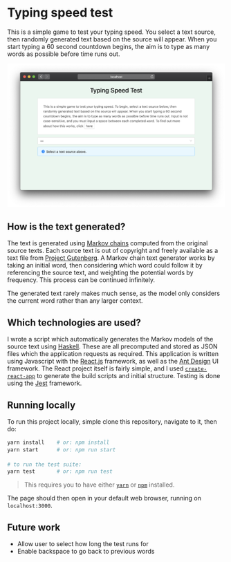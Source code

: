 # Typing speed test

This is a simple game to test your typing speed. You select a text
source, then randomly generated text based on the source will
appear. When you start typing a 60 second countdown begins, the aim is to
type as many words as possible before time runs out.

![User interface screenshot](screenshot.png)

## How is the text generated?

The text is generated using
[Markov chains](https://en.wikipedia.org/wiki/Markov_chain)
computed from the original source texts. Each source text is out of copyright
and freely available as a text file from
[Project Gutenberg](https://www.gutenberg.org/).
A Markov chain text generator works by taking an initial word, then
considering which word could follow it by referencing the source text, and
weighting the potential words by frequency. This process can be continued
infinitely.

The generated text rarely makes much sense, as the model only
considers the current word rather than any larger context.

## Which technologies are used?

I wrote a script which automatically generates the Markov models of
the source text using
[Haskell](https://www.haskell.org/).
These are all precomputed and stored as JSON files which the
application requests as required. This application is written using
Javascript with the
[React.js](https://reactjs.org/)
framework, as well as the
[Ant Design](https://ant.design/) UI
framework. The React project itself is fairly simple, and I used
[`create-react-app`](https://create-react-app.dev/)
to generate the build scripts and initial structure. Testing is done using the
[Jest](https://jestjs.io/) framework.

## Running locally

To run this project locally, simple clone this repository, navigate to it, then do:

```bash
yarn install    # or: npm install
yarn start      # or: npm run start

# to run the test suite:
yarn test       # or: npm run test
```

> This requires you to have either [`yarn`](https://yarnpkg.com/en/) or [`npm`](https://www.npmjs.com/) installed.

The page should then open in your default web browser, running on
`localhost:3000`.

## Future work

- Allow user to select how long the test runs for
- Enable backspace to go back to previous words
